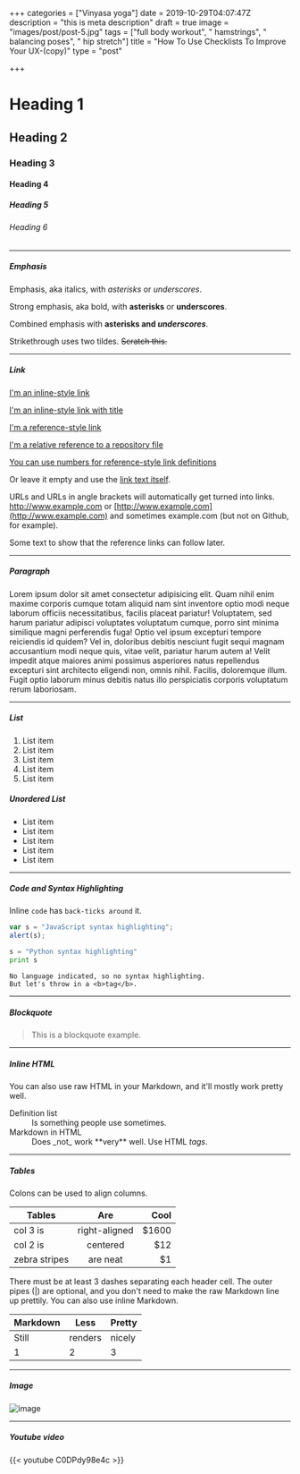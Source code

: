 +++
categories = ["Vinyasa yoga"]
date = 2019-10-29T04:07:47Z
description = "this is meta description"
draft = true
image = "images/post/post-5.jpg"
tags = ["full body workout", " hamstrings", " balancing poses", " hip stretch"]
title = "How To Use Checklists To Improve Your UX-(copy)"
type = "post"

+++
# Heading 1

## Heading 2

### Heading 3

#### Heading 4

##### Heading 5

###### Heading 6

<hr>

##### Emphasis

Emphasis, aka italics, with _asterisks_ or _underscores_.

Strong emphasis, aka bold, with **asterisks** or **underscores**.

Combined emphasis with **asterisks and _underscores_**.

Strikethrough uses two tildes. ~~Scratch this.~~

<hr>

##### Link

[I'm an inline-style link](https://www.google.com)

[I'm an inline-style link with title](https://www.google.com "Google's Homepage")

[I'm a reference-style link](https://www.mozilla.org)

[I'm a relative reference to a repository file](../blob/master/LICENSE)

[You can use numbers for reference-style link definitions](http://slashdot.org)

Or leave it empty and use the [link text itself](http://www.reddit.com).

URLs and URLs in angle brackets will automatically get turned into links.
http://www.example.com or [http://www.example.com](http://www.example.com) and sometimes
example.com (but not on Github, for example).

Some text to show that the reference links can follow later.

<hr>

##### Paragraph

Lorem ipsum dolor sit amet consectetur adipisicing elit. Quam nihil enim maxime corporis cumque totam aliquid nam sint inventore optio modi neque laborum officiis necessitatibus, facilis placeat pariatur! Voluptatem, sed harum pariatur adipisci voluptates voluptatum cumque, porro sint minima similique magni perferendis fuga! Optio vel ipsum excepturi tempore reiciendis id quidem? Vel in, doloribus debitis nesciunt fugit sequi magnam accusantium modi neque quis, vitae velit, pariatur harum autem a! Velit impedit atque maiores animi possimus asperiores natus repellendus excepturi sint architecto eligendi non, omnis nihil. Facilis, doloremque illum. Fugit optio laborum minus debitis natus illo perspiciatis corporis voluptatum rerum laboriosam.

<hr>

##### List

1. List item
2. List item
3. List item
4. List item
5. List item

##### Unordered List

* List item
* List item
* List item
* List item
* List item

<hr>

##### Code and Syntax Highlighting

Inline `code` has `back-ticks around` it.

```javascript
var s = "JavaScript syntax highlighting";
alert(s);
```

```python
s = "Python syntax highlighting"
print s
```

    No language indicated, so no syntax highlighting. 
    But let's throw in a <b>tag</b>.

<hr>

##### Blockquote

> This is a blockquote example.

<hr>

##### Inline HTML

You can also use raw HTML in your Markdown, and it'll mostly work pretty well.

<dl>
<dt>Definition list</dt>
<dd>Is something people use sometimes.</dd>

<dt>Markdown in HTML</dt>
<dd>Does _not_ work **very** well. Use HTML <em>tags</em>.</dd>
</dl>

<hr>

##### Tables

Colons can be used to align columns.

| Tables | Are | Cool |
| --- | :---: | ---: |
| col 3 is | right-aligned | $1600 |
| col 2 is | centered | $12 |
| zebra stripes | are neat | $1 |

There must be at least 3 dashes separating each header cell.
The outer pipes (|) are optional, and you don't need to make the
raw Markdown line up prettily. You can also use inline Markdown.

| Markdown | Less | Pretty |
| --- | --- | --- |
| Still | renders | nicely |
| 1 | 2 | 3 |

<hr>

##### Image

![image](../../images/post/post-1.jpg)

<hr>

##### Youtube video

{{< youtube C0DPdy98e4c >}}